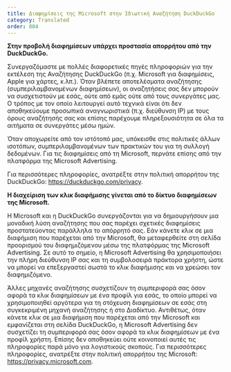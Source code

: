 ```yaml
---
title: Διαφημίσεις της Microsoft στην Ιδιωτική Αναζήτηση DuckDuckGo
category: Translated
order: 804
---
```


**Στην προβολή διαφημίσεων υπάρχει προστασία απορρήτου από την DuckDuckGo.**

Συνεργαζόμαστε με πολλές διαφορετικές πηγές πληροφοριών για την εκτέλεση της Αναζήτησης DuckDuckGo (π.χ. Microsoft για διαφημίσεις, Apple για χάρτες, κ.λπ.). Όταν βλέπετε αποτελέσματα αναζήτησης (συμπεριλαμβανομένων διαφημίσεων), οι αναζητήσεις σας δεν μπορούν να συσχετιστούν με εσάς, ούτε από εμάς ούτε από τους συνεργάτες μας. Ο τρόπος με τον οποίο λειτουργεί αυτό τεχνικά είναι ότι δεν αποθηκεύουμε προσωπικά αναγνωριστικά (π.χ. διεύθυνση IP) με τους όρους αναζήτησής σας και επίσης παρέχουμε πληρεξουσιότητα σε όλα τα αιτήματα σε συνεργάτες μέσω ημών.

Όταν αποχωρείτε από τον ιστότοπό μας, υπόκεισθε στις πολιτικές άλλων ισοτόπων, συμπεριλαμβανομένων των πρακτικών του για τη συλλογή δεδομένων. Για τις διαφημίσεις από τη Microsoft, περνάτε επίσης από την πλατφόρμα της Microsoft Advertising.

Για περισσότερες πληροφορίες, ανατρέξτε στην πολιτική απορρήτου της DuckDuckGo: <https://duckduckgo.com/privacy>.

**Η διαχείριση των κλικ διαφήμισης γίνεται από το δίκτυο διαφημίσεων της Microsoft.**

Η Microsoft και η DuckDuckGo συνεργάζονται για να δημιουργήσουν μια μοναδική λύση αναζήτησης που σας παρέχει σχετικές διαφημίσεις προστατεύοντας παράλληλα το απόρρητό σας. Εάν κάνετε κλικ σε μια διαφήμιση που παρέχεται από την Microsoft, θα μεταφερθείτε στη σελίδα προορισμού του διαφημιζόμενου μέσω της πλατφόρμας της Microsoft Advertising. Σε αυτό το σημείο, η Microsoft Advertising θα χρησιμοποιήσει την πλήρη διεύθυνση IP σας και τη συμβολοσειρά πράκτορα χρήστη, ώστε να μπορεί να επεξεργαστεί σωστά το κλικ διαφήμισης και να χρεώσει τον διαφημιζόμενο.

Άλλες μηχανές αναζήτησης συσχετίζουν τη συμπεριφορά σας όσον αφορά τα κλικ διαφημίσεων με ένα προφίλ για εσάς, το οποίο μπορεί να χρησιμοποιηθεί αργότερα για τη στόχευση διαφημίσεων σε εσάς στη συγκεκριμένη μηχανή αναζήτησης ή στο Διαδίκτυο. Αντιθέτως, όταν κάνετε κλικ σε μια διαφήμιση που παρέχεται από την Microsoft και εμφανίζεται στη σελίδα DuckDuckGo, η Microsoft Advertising δεν συσχετίζει τη συμπεριφορά σας όσον αφορά τα κλικ διαφημίσεων με ένα προφίλ χρήστη. Επίσης δεν αποθηκεύει ούτε κοινοποιεί αυτές τις πληροφορίες παρά μόνο για λογιστικούς σκοπούς. 
Για περισσότερες πληροφορίες, ανατρέξτε στην πολιτική απορρήτου της Microsoft: <https://privacy.microsoft.com>.
